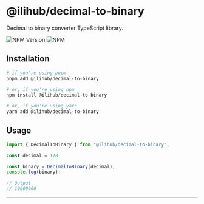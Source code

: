 # @ilihub/decimal-to-binary

Decimal to binary converter TypeScript library.

![NPM Version](https://img.shields.io/npm/v/%40ilihub%2Fdecimal-to-binary?color=33cd56&logo=npm)
![NPM](https://img.shields.io/npm/l/%40ilihub%2Fdecimal-to-binary)

## Installation

```bash
# if you're using pnpm
pnpm add @ilihub/decimal-to-binary

# or, if you're using npm
npm install @ilihub/decimal-to-binary

# or, if you're using yarn
yarn add @ilihub/decimal-to-binary
```

## Usage

```javascript
import { DecimalToBinary } from "@ilihub/decimal-to-binary";

const decimal = 128;

const binary = DecimalToBinary(decimal);
console.log(binary);

// Output
// 10000000
```

---
